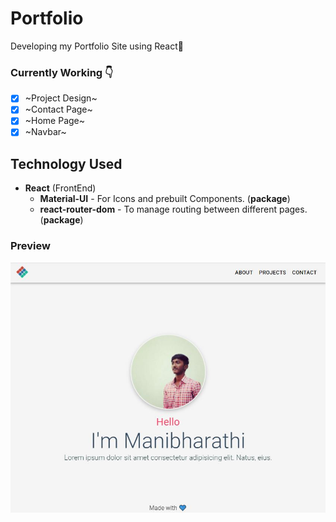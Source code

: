 # Portfolio
Developing my Portfolio Site using React🚀

### Currently Working 👇
- [x] ~Project Design~
- [x] ~Contact Page~
- [x] ~Home Page~
- [x] ~Navbar~

## Technology Used
* **React** (FrontEnd)
    * **Material-UI** - For Icons and prebuilt Components. (**package**)
    * **react-router-dom** - To manage routing between different pages. (**package**)

### Preview
<img src="./public/preview.JPG" />